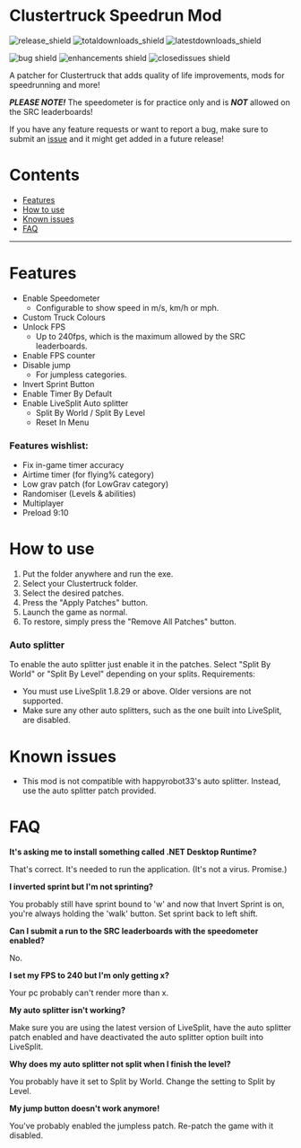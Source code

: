 # Clustertruck Speedrun Mod
![release_shield](https://img.shields.io/github/v/release/noahkra/ClustertruckSpeedrunMod?include_prereleases&color=blue) ![totaldownloads_shield](https://img.shields.io/github/downloads/noahkra/ClustertruckSpeedrunMod/total?label=total%20downloads) ![latestdownloads_shield](https://img.shields.io/github/downloads-pre/noahkra/ClustertruckSpeedrunMod/latest/total) 

![bug shield](https://img.shields.io/github/issues-raw/noahkra/ClustertruckSpeedrunMod/bug) ![enhancements shield](https://img.shields.io/github/issues-raw/noahkra/ClustertruckSpeedrunMod/enhancement) ![closedissues shield](https://img.shields.io/github/issues-closed-raw/noahkra/ClustertruckSpeedrunMod?color=green)

A patcher for Clustertruck that adds quality of life improvements, mods for speedrunning and more!

***PLEASE NOTE!*** The speedometer is for practice only and is ***NOT*** allowed on the SRC leaderboards!

If you have any feature requests or want to report a bug, make sure to submit an [issue](https://github.com/noahkra/ClustertruckSpeedrunMod/issues/new/choose) and it might get added in a future release!

# Contents
- [Features](#features)
- [How to use](#how-to-use)
- [Known issues](#known-issues)
- [FAQ](#faq)
***

# Features
- Enable Speedometer
	- Configurable to show speed in m/s, km/h or mph.
- Custom Truck Colours
- Unlock FPS
	- Up to 240fps, which is the maximum allowed by the SRC leaderboards.
- Enable FPS counter
- Disable jump 
	- For jumpless categories.
- Invert Sprint Button
- Enable Timer By Default
- Enable LiveSplit Auto splitter
	- Split By World / Split By Level
	- Reset In Menu

### Features wishlist:
- Fix in-game timer accuracy
- Airtime timer (for flying% category)
- Low grav patch (for LowGrav category)
- Randomiser (Levels & abilities)
- Multiplayer
- Preload 9:10

# How to use
1. Put the folder anywhere and run the exe.
2. Select your Clustertruck folder.
3. Select the desired patches.
4. Press the "Apply Patches" button.
5. Launch the game as normal.
6. To restore, simply press the "Remove All Patches" button.

### Auto splitter
To enable the auto splitter just enable it in the patches. Select "Split By World" or "Split By Level" depending on your splits.
Requirements:
- You must use LiveSplit 1.8.29 or above. Older versions are not supported.
- Make sure any other auto splitters, such as the one built into LiveSplit, are disabled.

# Known issues
- This mod is not compatible with happyrobot33's auto splitter. Instead, use the auto splitter patch provided.

# FAQ
**It's asking me to install something called .NET Desktop Runtime?**

That's correct. It's needed to run the application. (It's not a virus. Promise.)

**I inverted sprint but I'm not sprinting?**

You probably still have sprint bound to 'w' and now that Invert Sprint is on, you're always holding the 'walk' button. Set sprint back to left shift.

**Can I submit a run to the SRC leaderboards with the speedometer enabled?**

No.

**I set my FPS to 240 but I'm only getting x?**

Your pc probably can't render more than x.

**My auto splitter isn't working?**

Make sure you are using the latest version of LiveSplit, have the auto splitter patch enabled and have deactivated the auto splitter option built into LiveSplit.

**Why does my auto splitter not split when I finish the level?**

You probably have it set to Split by World. Change the setting to Split by Level.

**My jump button doesn't work anymore!**

You've probably enabled the jumpless patch. Re-patch the game with it disabled.

